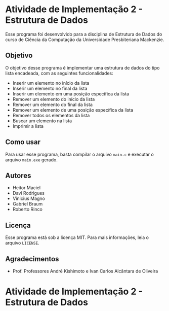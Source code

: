 # Atividade de Implementação 2 - Estrutura de Dados

Esse programa foi desenvolvido para a disciplina de Estrutura de Dados do curso de Ciência da Computação da Universidade Presbiteriana Mackenzie.

## Objetivo

O objetivo desse programa é implementar uma estrutura de dados do tipo lista encadeada, com as seguintes funcionalidades:

- Inserir um elemento no início da lista
- Inserir um elemento no final da lista
- Inserir um elemento em uma posição específica da lista
- Remover um elemento do início da lista
- Remover um elemento do final da lista
- Remover um elemento de uma posição específica da lista
- Remover todos os elementos da lista
- Buscar um elemento na lista
- Imprimir a lista

## Como usar

Para usar esse programa, basta compilar o arquivo `main.c` e executar o arquivo `main.exe` gerado.

## Autores

- Heitor Maciel
- Davi Rodrigues
- Vinicius Magno
- Gabriel Braum
- Roberto Rinco

## Licença

Esse programa está sob a licença MIT. Para mais informações, leia o arquivo `LICENSE`.

## Agradecimentos

- Prof. Professores André Kishimoto e Ivan Carlos Alcântara de Oliveira

# Atividade de Implementação 2 - Estrutura de Dados